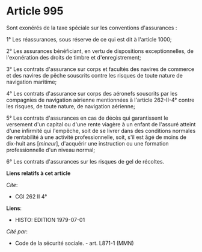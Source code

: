 # Article 995

Sont exonérés de la taxe spéciale sur les conventions d'assurances :

1° Les réassurances, sous réserve de ce qui est dit à l'article 1000;

2° Les assurances bénéficiant, en vertu de dispositions exceptionnelles, de l'exonération des droits de timbre et
d'enregistrement;

3° Les contrats d'assurance sur corps et facultés des navires de commerce et des navires de pêche souscrits contre les
risques de toute nature de navigation maritime;

4° Les contrats d'assurance sur corps des aéronefs souscrits par les compagnies de navigation aérienne mentionnées à
l'article 262-II-4° contre les risques, de toute nature, de navigation aérienne;

5° Les contrats d'assurances en cas de décès qui garantissent le versement d'un capital ou d'une rente viagère à un enfant de
l'assuré atteint d'une infirmité qui l'empêche, soit de se livrer dans des conditions normales de rentabilité à une activité
professionnelle, soit, s'il est âgé de moins de dix-huit ans [*mineur*], d'acquérir une instruction ou une formation
professionnelle d'un niveau normal;

6° Les contrats d'assurances sur les risques de gel de récoltes.

**Liens relatifs à cet article**

_Cite_:

  - CGI 262 II 4°

**Liens**:

  - HISTO: EDITION 1979-07-01

_Cité par_:

  - Code de la sécurité sociale. - art. L871-1 (MMN)

